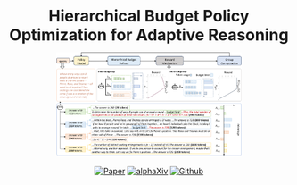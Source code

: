 <div align="center">


<h1 style="display: flex; justify-content: center; align-items: center; gap: 10px; margin: 0;">
  Hierarchical Budget Policy Optimization for Adaptive Reasoning
</h1>
<p align="center"><em></em></p>

<div align="center">
  <img src="./figures/overview.png" alt="overview" style="width: 66%; height: auto;">
</div>


[![Paper](https://img.shields.io/badge/paper-A42C25?style=for-the-badge&logo=arxiv&logoColor=white)](http://arxiv.org/abs/2504.14945) [![alphaXiv](https://img.shields.io/badge/discussion-A42C25?style=for-the-badge&logo=arxiv&logoColor=white&color=blue
)](https://www.alphaxiv.org/abs/#) [![Github](https://img.shields.io/badge/HBPO-000000?style=for-the-badge&logo=github&logoColor=000&logoColor=white)](https://github.com/zju-real/HBPO)
